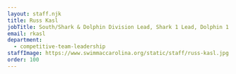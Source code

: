 ```yaml
---
layout: staff.njk
title: Russ Kasl
jobTitle: South/Shark & Dolphin Division Lead, Shark 1 Lead, Dolphin 1 Lead
email: rkasl
department:
  - competitive-team-leadership
staffImage: https://www.swimmaccarolina.org/static/staff/russ-kasl.jpg
order: 100
---
```

